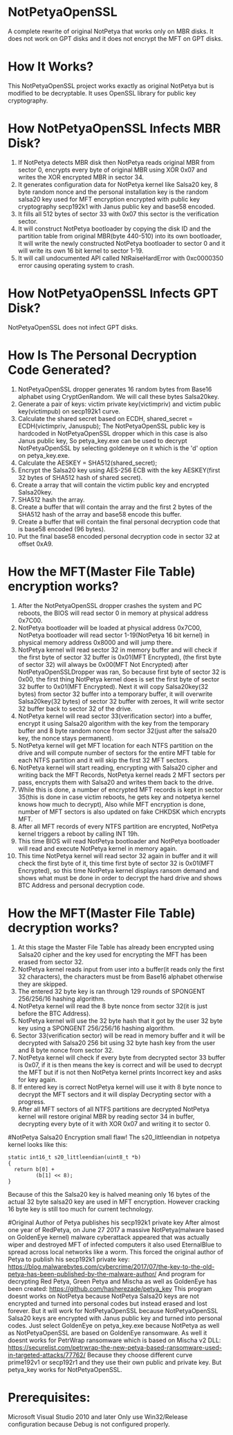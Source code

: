 # NotPetyaOpenSSL

A complete rewrite of original NotPetya that works only on MBR disks.
It does not work on GPT disks and it does not encrypt the MFT on GPT disks.

# How It Works?

This NotPetyaOpenSSL project works exactly as original NotPetya but is modified to be decryptable.
It uses OpenSSL library for public key cryptography.

# How NotPetyaOpenSSL Infects MBR Disk?

1. If NotPetya detects MBR disk then NotPetya reads original MBR from sector 0, encrypts every byte of original MBR using
XOR 0x07 and writes the XOR encrypted MBR in sector 34.
2. It generates configuration data for NotPetya kernel like Salsa20 key, 8 byte random nonce and the personal installation key
is the random salsa20 key used for MFT encryption encrypted with public key cryptography secp192k1 with Janus public key
and base58 encoded.
3. It fills all 512 bytes of sector 33 with 0x07 this sector is the verification sector.
4. It will construct NotPetya bootloader by copying the disk ID and the partition table from original MBR(byte 440-510)
into its own bootloader, It will write the newly constructed NotPetya bootloader to sector 0 and it will write its own
16 bit kernel to sector 1-19.
5. It will call undocumented API called NtRaiseHardError with 0xc0000350 error causing operating system to crash.

# How NotPetyaOpenSSL Infects GPT Disk?

NotPetyaOpenSSL does not infect GPT disks.

# How Is The Personal Decryption Code Generated?

1. NotPetyaOpenSSL dropper generates 16 random bytes from Base16 alphabet using CryptGenRandom.
We will call these bytes Salsa20key.
2. Generate a pair of keys: victim private key(victimpriv) and victim public key(victimpub) on secp192k1 curve.
3. Calculate the shared secret based on ECDH, shared_secret = ECDH(victimpriv, Januspub);
The NotPetyaOpenSSL public key is hardcoded in NotPetyaOpenSSL dropper which in this case is also Janus public key,
So petya_key.exe can be used to decrypt NotPetyaOpenSSL by selecting goldeneye on it which is the 'd' option on petya_key.exe.
4. Calculate the AESKEY = SHA512(shared_secret);
5. Encrypt the Salsa20 key using AES-256 ECB with the key AESKEY(first 32 bytes of SHA512 hash of shared secret).
6. Create a array that will contain the victim public key and encrypted Salsa20key.
7. SHA512 hash the array.
8. Create a buffer that will contain the array and the first 2 bytes of the SHA512 hash of the array and base58 encode this buffer.
9. Create a buffer that will contain the final personal decryption code that is base58 encoded (96 bytes).
11. Put the final base58 encoded personal decryption code in sector 32 at offset 0xA9.

# How the MFT(Master File Table) encryption works?
1. After the NotPetyaOpenSSL dropper crashes the system and PC reboots, the BIOS
will read sector 0 in memory at physical address 0x7C00.
2. NotPetya bootloader will be loaded at physical address 0x7C00, NotPetya bootloader will read sector 1-19(NotPetya 16 bit kernel)
in physical memory address 0x8000 and will jump there.
3. NotPetya kernel will read sector 32 in memory buffer and will check if the first byte of sector 32 buffer is 0x01(MFT Encrypted),
(the first byte of sector 32) will always be 0x00(MFT Not Encrypted) after NotPetyaOpenSSLDropper was ran,
So because first byte of sector 32 is 0x00, the first thing NotPetya kernel does is set the first byte of sector 32 buffer to 0x01(MFT Encrypted).
Next it will copy Salsa20key(32 bytes) from sector 32 buffer into a temporary buffer, it will overwrite Salsa20key(32 bytes) of sector 32 buffer with zeroes,
It will write sector 32 buffer back to sector 32 of the drive.
4. NotPetya kernel will read sector 33(verification sector) into a buffer, encrypt it using Salsa20 algorithm with the key from the temporary buffer and
8 byte random nonce from sector 32(just after the salsa20 key, the nonce stays permanent).
5. NotPetya kernel will get MFT location for each NTFS partition on the drive and will compute number of sectors for the entire MFT table for each NTFS partition and it will skip the first 32 MFT sectors.
6. NotPetya kernel will start reading, encrypting with Salsa20 cipher and writing back the MFT Records, NotPetya kernel reads 2 MFT sectors per pass, encrypts them with Salsa20
and writes them back to the drive.
7. While this is done, a number of encrypted MFT records is kept in sector 35(this is done in case victim reboots, he gets key and notpetya kernel knows how much to decrypt),
Also while MFT encryption is done, number of MFT sectors is also updated on fake CHKDSK which encrypts MFT.
8. After all MFT records of every NTFS partition are encrypted, NotPetya kernel triggers a reboot by calling INT 19h.
9. This time BIOS will read NotPetya bootloader and NotPetya bootloader will read and execute NotPetya kernel in memory again.
10. This time NotPetya kernel will read sector 32 again in buffer and it will check the first byte of it, this time first byte of sector 32 is 0x01(MFT Encrypted),
so this time NotPetya kernel displays ransom demand and shows what must be done in order to decrypt the hard drive and shows BTC Address and personal decryption code.

# How the MFT(Master File Table) decryption works?
1. At this stage the Master File Table has already been encrypted using Salsa20 cipher and the key used for encrypting the MFT has been erased from sector 32.
2. NotPetya kernel reads input from user into a buffer(it reads only the first 32 characters),
the characters must be from Base16 alphabet otherwise they are skipped.
3. The entered 32 byte key is ran through 129 rounds of SPONGENT 256/256/16 hashing algorithm.
4. NotPetya kernel will read the 8 byte nonce from sector 32(it is just before the BTC Address).
5. NotPetya kernel will use the 32 byte hash that it got by the user 32 byte key using a SPONGENT 256/256/16 hashing algorithm.
6. Sector 33(verification sector) will be read in memory buffer and it will be decrypted with Salsa20 256 bit using 32 byte hash key from the user and 8 byte nonce from sector 32.
7. NotPetya kernel will check if every byte from decrypted sector 33 buffer is 0x07, if it is then means the key is correct and will be used to decrypt the MFT but if is not
then NotPetya kernel prints Incorrect key and asks for key again.
8. If entered key is correct NotPetya kernel will use it with 8 byte nonce to decrypt the MFT sectors and it will display Decrypting sector with a progress.
9. After all MFT sectors of all NTFS partitions are decrypted NotPetya kernel will restore original MBR by reading sector 34 in buffer, decrypting every byte of it with XOR 0x07
and writing it to sector 0.

#NotPetya Salsa20 Encryption small flaw!
The s20_littleendian in notpetya kernel looks like this:

```
static int16_t s20_littleendian(uint8_t *b)
{
  return b[0] +
         (b[1] << 8);
}
```

Because of this the Salsa20 key is halved meaning only 16 bytes of the actual 32 byte salsa20 key are used in MFT encryption.
However cracking 16 byte key is still too much for current technology.

#Original Author of Petya publishes his secp192k1 private key
After almost one year of RedPetya, on June 27 2017 a massive NotPetya(malware based on GoldenEye kernel) malware cyberattack appeared
that was actually wiper and destroyed MFT of infected computers it also used EternalBlue to spread across local networks like a worm.
This forced the original author of Petya to publish his secp192k1 private key:
https://blog.malwarebytes.com/cybercrime/2017/07/the-key-to-the-old-petya-has-been-published-by-the-malware-author/
And program for decrypting Red Petya, Green Petya and Mischa as well as GoldenEye has been created:
https://github.com/hasherezade/petya_key
This program doesnt works on NotPetya because NotPetya Salsa20 keys are not encrypted and turned into personal codes but instead erased and lost forever.
But it will work for NotPetyaOpenSSL because NotPetyaOpenSSL Salsa20 keys are encrypted with Janus public key and turned into personal codes.
Just select GoldenEye on petya_key.exe because NotPetya as well as NotPetyaOpenSSL are based on GoldenEye ransomware.
As well it doesnt works for PetrWrap ransomware which is based on Mischa v2 DLL:
https://securelist.com/petrwrap-the-new-petya-based-ransomware-used-in-targeted-attacks/77762/
Because they choose different curve prime192v1 or secp192r1 and they use their own public and private key.
But petya_key works for NotPetyaOpenSSL.

# Prerequisites:

Microsoft Visual Studio 2010 and later Only use Win32/Release configuration because Debug is not configured properly.
